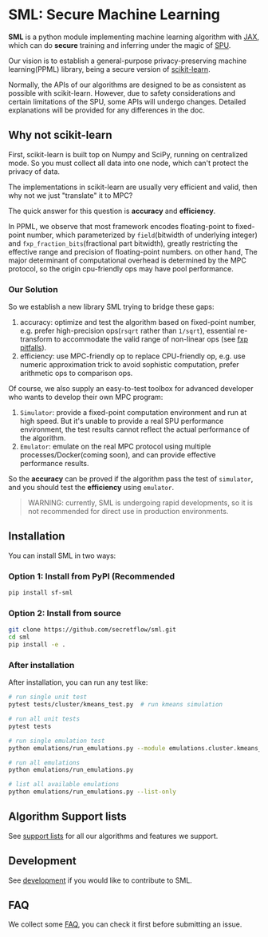 # SML: Secure Machine Learning

**SML** is a python module implementing machine learning algorithm with [JAX](https://github.com/google/jax),
which can do **secure** training and inferring under the magic of [SPU](https://github.com/secretflow/spu).

Our vision is to establish a general-purpose privacy-preserving machine learning(PPML) library,
being a secure version of [scikit-learn](https://github.com/scikit-learn/scikit-learn).

Normally, the APIs of our algorithms are designed to be as consistent as possible with scikit-learn.
However, due to safety considerations and certain limitations of the SPU, some APIs will undergo changes.
Detailed explanations will be provided for any differences in the doc.

## Why not scikit-learn

First, scikit-learn is built top on Numpy and SciPy, running on centralized mode.
So you must collect all data into one node, which can't protect the privacy of data.

The implementations in scikit-learn are usually very efficient and valid, then why not we just "translate" it to MPC?

The quick answer for this question is **accuracy** and **efficiency**.

In PPML, we observe that most framework encodes floating-point to fixed-point number,
which parameterized by `field`(bitwidth of underlying integer) and `fxp_fraction_bits`(fractional part bitwidth),
greatly restricting the effective range and precision of floating-point numbers.
on other hand, The major determinant of computational overhead is determined by the MPC protocol,
so the origin cpu-friendly ops may have pool performance.

### Our Solution

So we establish a new library SML trying to bridge these gaps:

1. accuracy: optimize and test the algorithm based on fixed-point number,
e.g. prefer high-precision ops(`rsqrt` rather than `1/sqrt`),
essential re-transform to accommodate the valid range of non-linear ops
(see [fxp pitfalls](https://www.secretflow.org.cn/en/docs/spu/main/development/fxp)).
2. efficiency: use MPC-friendly op to replace CPU-friendly op,
e.g. use numeric approximation trick to avoid sophistic computation, prefer arithmetic ops to comparison ops.

Of course, we also supply an easy-to-test toolbox for advanced developer
who wants to develop their own MPC program:

1. `Simulator`: provide a fixed-point computation environment and run at high speed.
But it's unable to provide a real SPU performance environment,
the test results cannot reflect the actual performance of the algorithm.
2. `Emulator`: emulate on the real MPC protocol using multiple processes/Docker(coming soon),
and can provide effective performance results.

So the **accuracy** can be proved if the algorithm pass the test of `simulator`,
and you should test the **efficiency** using `emulator`.

> WARNING: currently, SML is undergoing rapid developments,
> so it is not recommended for direct use in production environments.

## Installation

You can install SML in two ways:

### Option 1: Install from PyPI (Recommended

```bash
pip install sf-sml
```

### Option 2: Install from source

```bash
git clone https://github.com/secretflow/sml.git
cd sml
pip install -e .
```

### After installation

After installation, you can run any test like:

```bash
# run single unit test
pytest tests/cluster/kmeans_test.py  # run kmeans simulation

# run all unit tests
pytest tests

# run single emulation test
python emulations/run_emulations.py --module emulations.cluster.kmeans_emul  # run kmeans emulation

# run all emulations
python emulations/run_emulations.py

# list all available emulations
python emulations/run_emulations.py --list-only
```

## Algorithm Support lists

See [support lists](./support_lists.md) for all our algorithms and features we support.

## Development

See [development](./CONTRIBUTING.md) if you would like to contribute to SML.

## FAQ

We collect some [FAQ](./faq.md), you can check it first before submitting an issue.
